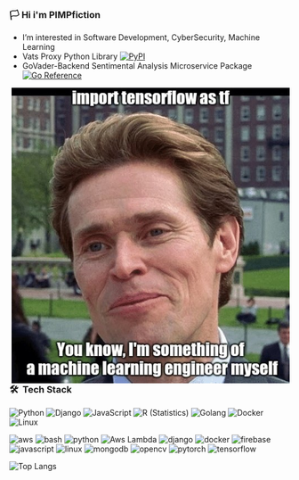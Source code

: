 ### 🏳 Hi i'm PIMPfiction
- I’m interested in Software Development, CyberSecurity, Machine Learning
- Vats Proxy Python Library [![PyPI](https://shields.io/pypi/v/vats_proxy.svg?color=blue)](https://pypi.python.org/pypi/vats_proxy)
- GoVader-Backend Sentimental Analysis Microservice Package [![Go Reference](https://pkg.go.dev/badge/github.com/PIMPfiction/govader_backend.svg)](https://pkg.go.dev/github.com/PIMPfiction/govader_backend)

<img alt="tensorflow meme" src="https://raw.githubusercontent.com/PIMPfiction/PIMPfiction/master/tensorflow.jpg" align="right"/>

### 🛠 &nbsp;Tech Stack
![Python](https://img.shields.io/badge/-Python-05122A?style=flat&logo=python)
![Django](https://img.shields.io/badge/-Django-05122A?style=flat&logo=django&logoColor=092E20)
![JavaScript](https://img.shields.io/badge/-JavaScript-05122A?style=flat&logo=javascript)
![R (Statistics)](https://img.shields.io/badge/-R-05122A?style=flat&logo=R&logoColor=276DC3)
![Golang](https://img.shields.io/badge/-Go-05122A?style=flat&logo=go)
![Docker](https://img.shields.io/badge/-Docker-05122A?style=flat&logo=docker)
![Linux](https://img.shields.io/badge/-Linux-05122A?style=flat&logo=linux)

<p align="left">
<img src="https://www.vectorlogo.zone/logos/amazon_aws/amazon_aws-icon.svg" alt="aws" width="40" height="40"/>
<img src="https://www.vectorlogo.zone/logos/gnu_bash/gnu_bash-icon.svg" alt="bash" width="40" height="40"/>
<img src="https://www.vectorlogo.zone/logos/python/python-icon.svg" alt="python" width="40" height="40"/>
<img src="https://www.vectorlogo.zone/logos/amazon_awslambda/amazon_awslambda-icon.svg" alt="Aws Lambda" width="40" height="40"/>
<img src="https://www.vectorlogo.zone/logos/djangoproject/djangoproject-ar21.svg" alt="django" width="40" height="40"/>
<img src="https://www.vectorlogo.zone/logos/docker/docker-icon.svg" alt="docker" width="40" height="40"/>
<img src="https://www.vectorlogo.zone/logos/firebase/firebase-icon.svg" alt="firebase" width="40" height="40"/>
<img src="https://www.vectorlogo.zone/logos/javascript/javascript-icon.svg" alt="javascript" width="40" height="40"/>
<img src="https://www.vectorlogo.zone/logos/linux/linux-icon.svg" alt="linux" width="40" height="40"/>
<img src="https://www.vectorlogo.zone/logos/mongodb/mongodb-icon.svg" alt="mongodb" width="40" height="40"/>
<img src="https://www.vectorlogo.zone/logos/opencv/opencv-icon.svg" alt="opencv" width="40" height="40"/>
<img src="https://www.vectorlogo.zone/logos/pytorch/pytorch-icon.svg" alt="pytorch" width="40" height="40"/>
<img src="https://www.vectorlogo.zone/logos/tensorflow/tensorflow-icon.svg" alt="tensorflow" width="40" height="40"/>
</p>

![Top Langs](https://github-readme-stats.vercel.app/api/top-langs/?username=PIMPfiction&theme=tokyonight)
